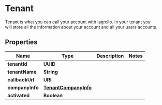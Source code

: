 

# Tenant

Tenant is what you can call your account with lagrello. In your tenant you will store all the information about your account and all your users accounts.

## Properties

Name | Type | Description | Notes
------------ | ------------- | ------------- | -------------
**tenantId** | **UUID** |  | 
**tenantName** | **String** |  | 
**callbackUrl** | **URI** |  | 
**companyInfo** | [**TenantCompanyInfo**](TenantCompanyInfo.md) |  | 
**activated** | **Boolean** |  | 



